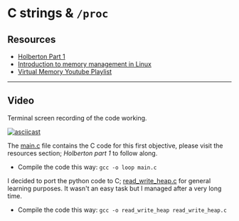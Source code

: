 # C strings & `/proc`

## Resources

- [Holberton Part 1](https://github.com/holbertonschool/Hack-The-Virtual-Memory/tree/master/00.%20C%20strings%20%26%20the%20proc%20filesystem)
- [Introduction to memory management in Linux](https://www.youtube.com/watch?v=7aONIVSXiJ8)
- [Virtual Memory Youtube Playlist](https://www.youtube.com/playlist?list=PLiwt1iVUib9s2Uo5BeYmwkDFUh70fJPxX)

---

## Video

Terminal screen recording of the code working.

[![asciicast](https://asciinema.org/a/BksQpmJJWUfDpPU2u3ZnhmjdS.svg)](https://asciinema.org/a/BksQpmJJWUfDpPU2u3ZnhmjdS)


The [main.c](./main.c) file contains the C code for this first objective, please visit the resources section; *Holberton part 1* to follow along.
- Compile the code this way: `gcc -o loop main.c`

I decided to port the python code to C; [read_write_heap.c](./read_write_heap.c) for general learning purposes. It wasn't an easy task but I managed after a very long time.
- Compile the code this way: `gcc -o read_write_heap read_write_heap.c`
